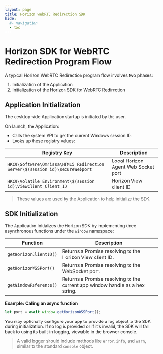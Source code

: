 ```yaml
---
layout: page
title: Horizon webRTC Redirection SDK
hide:
  #- navigation
  - toc
---
```

# Horizon SDK for WebRTC Redirection Program Flow

A typical Horizon WebRTC Redirection program flow involves two phases:
1. Initialization of the Application
2. Initialization of the Horizon SDK for WebRTC Redirection

## Application Initialization

The desktop-side Application startup is initiated by the user.

On launch, the Application:
- Calls the system API to get the current Windows session ID.
- Looks up these registry values:

| Registry Key | Description |
|--------------|-------------|
| `HKCU\Software\Omnissa\HTML5 Redirection Server\$(session id)\secureWebport` | Local Horizon Agent Web Socket port |
| `HKCU\Volatile Environment\$(session id)\ViewClient_Client_ID` | Horizon View client ID |

> These values are used by the Application to help initialize the SDK.

## SDK Initialization

The Application initializes the Horizon SDK by implementing three asynchronous functions under the `window` namespace:

| Function | Description |
|----------|-------------|
| `getHorizonClientID()` | Returns a Promise resolving to the Horizon View client ID. |
| `getHorizonWSSPort()` | Returns a Promise resolving to the WebSocket port. |
| `getWindowReference()` | Returns a Promise resolving to the current app window handle as a hex string. |

**Example: Calling an async function**

```javascript
let port = await window.getHorizonWSSPort();
```

You may optionally configure your app to provide a log object to the SDK during initialization. If no log is provided or if it's invalid, the SDK will fall back to using its built-in logging, viewable in the browser console.

> A valid logger should include methods like `error`, `info`, and `warn`, similar to the standard `console` object.

